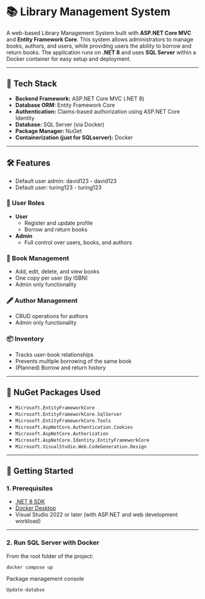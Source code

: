 # 📚 Library Management System

A web-based Library Management System built with **ASP.NET Core MVC** and **Entity Framework Core**. This system allows administrators to manage books, authors, and users, while providing users the ability to borrow and return books. The application runs on **.NET 8** and uses **SQL Server** within a Docker container for easy setup and deployment.

---

## 🚀 Tech Stack

- **Backend Framework:** ASP.NET Core MVC (.NET 8)
- **Database ORM:** Entity Framework Core
- **Authentication:** Claims-based authorization using ASP.NET Core Identity
- **Database:** SQL Server (via Docker)
- **Package Manager:** NuGet
- **Containerization (just for SQLserver):** Docker

---

## 🛠️ Features
- Default user admin: david123 - david123
- Default user: turing123 - turing123

### 👤 User Roles

- **User**
  - Register and update profile
  - Borrow and return books
- **Admin**
  - Full control over users, books, and authors

### 📘 Book Management

- Add, edit, delete, and view books
- One copy per user (by ISBN)
- Admin only functionality

### 🖋️ Author Management

- CRUD operations for authors
- Admin only functionality

### 📦 Inventory

- Tracks user-book relationships
- Prevents multiple borrowing of the same book
- (Planned) Borrow and return history

---

## 🧪 NuGet Packages Used

- `Microsoft.EntityFrameworkCore`
- `Microsoft.EntityFrameworkCore.SqlServer`
- `Microsoft.EntityFrameworkCore.Tools`
- `Microsoft.AspNetCore.Authentication.Cookies`
- `Microsoft.AspNetCore.Authorization`
- `Microsoft.AspNetCore.Identity.EntityFrameworkCore`
- `Microsoft.VisualStudio.Web.CodeGeneration.Design`

---

## 🧭 Getting Started

### 1. Prerequisites

- [.NET 8 SDK](https://dotnet.microsoft.com/en-us/download/dotnet/8.0)
- [Docker Desktop](https://www.docker.com/products/docker-desktop/)
- Visual Studio 2022 or later (with ASP.NET and web development workload)

---

### 2. Run SQL Server with Docker

From the root folder of the project:

```bash
docker compose up
```
Package management console
```
Update-databse
```
